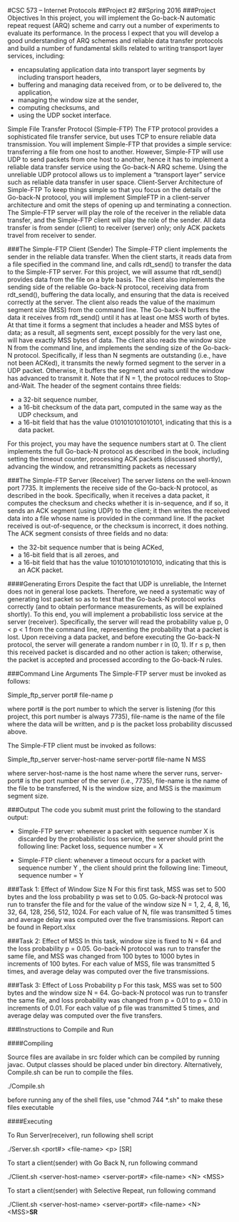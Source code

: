
#CSC 573 – Internet Protocols
##Project #2
##Spring 2016
###Project Objectives
In this project, you will implement the Go-back-N automatic repeat request (ARQ) scheme and carry out a number
of experiments to evaluate its performance. In the process I expect that you will develop a good understanding of
ARQ schemes and reliable data transfer protocols and build a number of fundamental skills related to writing
transport layer services, including:

* encapsulating application data into transport layer segments by including transport headers,
* buffering and managing data received from, or to be delivered to, the application,
* managing the window size at the sender,
* computing checksums, and
* using the UDP socket interface.

Simple File Transfer Protocol (Simple-FTP)
The FTP protocol provides a sophisticated file transfer service, but uses TCP to ensure reliable data transmission.
You will implement Simple-FTP that provides a simple service: transferring a file from one host to another.
However, Simple-FTP will use UDP to send packets from one host to another, hence it has to implement a reliable
data transfer service using the Go-back-N ARQ scheme. Using the unreliable UDP protocol allows us to implement
a “transport layer” service such as reliable data transfer in user space.
Client-Server Architecture of Simple-FTP
To keep things simple so that you focus on the details of the Go-back-N protocol, you will implement SimpleFTP
in a client-server architecture and omit the steps of opening up and terminating a connection. The Simple-FTP
server will play the role of the receiver in the reliable data transfer, and the Simple-FTP client will play the role of
the sender. All data transfer is from sender (client) to receiver (server) only; only ACK packets travel from receiver
to sender.

###The Simple-FTP Client (Sender)
The Simple-FTP client implements the sender in the reliable data transfer. When the client starts, it reads data from a
file specified in the command line, and calls rdt_send() to transfer the data to the Simple-FTP server. For this
project, we will assume that rdt_send() provides data from the file on a byte basis. The client also implements the
sending side of the reliable Go-back-N protocol, receiving data from rdt_send(), buffering the data locally, and
ensuring that the data is received correctly at the server. The client also reads the value of the maximum segment
size (MSS) from the command line. The Go-back-N buffers the data it receives from rdt_send() until it has at
least one MSS worth of bytes. At that time it forms a segment that includes a header and MSS bytes of data; as a
result, all segments sent, except possibly for the very last one, will have exactly MSS bytes of data.
The client also reads the window size N from the command line, and implements the sending size of the Go-back-N
protocol. Specifically, if less than N segments are outstanding (i.e., have not been ACKed), it transmits the newly
formed segment to the server in a UDP packet. Otherwise, it buffers the segment and waits until the window has
advanced to transmit it. Note that if N = 1, the protocol reduces to Stop-and-Wait.
The header of the segment contains three fields:

* a 32-bit sequence number,
* a 16-bit checksum of the data part, computed in the same way as the UDP checksum, and
* a 16-bit field that has the value 0101010101010101, indicating that this is a data packet.

For this project, you may have the sequence numbers start at 0.
The client implements the full Go-back-N protocol as described in the book, including setting the timeout counter,
processing ACK packets (discussed shortly), advancing the window, and retransmitting packets as necessary 

###The Simple-FTP Server (Receiver)
The server listens on the well-known port 7735. It implements the receive side of the Go-back-N protocol, as
described in the book. Specifically, when it receives a data packet, it computes the checksum and checks whether it
is in-sequence, and if so, it sends an ACK segment (using UDP) to the client; it then writes the received data into a
file whose name is provided in the command line. If the packet received is out-of-sequence, or the checksum is
incorrect, it does nothing.
The ACK segment consists of three fields and no data:

* the 32-bit sequence number that is being ACKed,
* a 16-bit field that is all zeroes, and
* a 16-bit field that has the value 1010101010101010, indicating that this is an ACK packet.

####Generating Errors
Despite the fact that UDP is unreliable, the Internet does not in general lose packets. Therefore, we need a
systematic way of generating lost packet so as to test that the Go-back-N protocol works correctly (and to obtain
performance measurements, as will be explained shortly).
To this end, you will implement a probabilistic loss service at the server (receiver). Specifically, the server will read
the probability value p, 0 < p < 1 from the command line, representing the probability that a packet is lost. Upon
receiving a data packet, and before executing the Go-back-N protocol, the server will generate a random number r in
(0, 1). If r ≤ p, then this received packet is discarded and no other action is taken; otherwise, the packet is accepted
and processed according to the Go-back-N rules.

###Command Line Arguments
The Simple-FTP server must be invoked as follows:

Simple_ftp_server port# file-name p

where port# is the port number to which the server is listening (for this project, this port number is always 7735),
file-name is the name of the file where the data will be written, and p is the packet loss probability discussed
above.

The Simple-FTP client must be invoked as follows:

Simple_ftp_server server-host-name server-port# file-name N MSS

where server-host-name is the host name where the server runs, server-port# is the port number of the server
(i.e., 7735), file-name is the name of the file to be transferred, N is the window size, and MSS is the maximum
segment size.

###Output
The code you submit must print the following to the standard output:

* Simple-FTP server: whenever a packet with sequence number X is discarded by the probabilistic loss
service, the server should print the following line:
Packet loss, sequence number = X

* Simple-FTP client: whenever a timeout occurs for a packet with sequence number Y , the client should
print the following line:
Timeout, sequence number = Y 

###Task 1: Effect of Window Size N
For this first task, MSS was set to 500 bytes and the loss probability p was set to 0.05. 
Go-back-N protocol was run to transfer the file and for the value of the window size N = 1,
2, 4, 8, 16, 32, 64, 128, 256, 512, 1024.
For each value of N, file was transmitted 5 times and average delay was computed over
the five transmissions. Report can be found in Report.xlsx

###Task 2: Effect of MSS
In this task, window size is fixed to N = 64 and the loss probability p = 0.05. Go-back-N protocol was run to
transfer the same file, and MSS was changed from 100 bytes to 1000 bytes in increments of 100 bytes. For each value of
MSS, file was transmitted 5 times, and average delay was computed over the five transmissions.

###Task 3: Effect of Loss Probability p
For this task, MSS was set to 500 bytes and the window size N = 64. Go-back-N protocol was run to transfer the
same file, and loss probability was changed from p = 0.01 to p = 0.10 in increments of 0.01. For each value of p file was transmitted 5 times, and average delay was computed over the five transfers.

###Instructions to Compile and Run

####Compiling

Source files are availabe in src folder which can be compiled by running javac. Output classes should be placed under bin directory. Alternatively, Compile.sh can be run to compile the files.

./Compile.sh 

before running any of the shell files, use "chmod 744 *.sh" to make these files executable

####Executing

To Run Server(receiver), run following shell script

./Server.sh &lt;port#&gt; &lt;file-name&gt; &lt;p&gt; [SR]

To start a client(sender) with Go Back N, run following command

./Client.sh &lt;server-host-name&gt; &lt;server-port#&gt; &lt;file-name&gt; &lt;N&gt; &lt;MSS&gt;


To start a client(sender) with Selective Repeat, run following command

./Client.sh &lt;server-host-name&gt; &lt;server-port#&gt; &lt;file-name&gt; &lt;N&gt; &lt;MSS&gt;<b>SR</b>